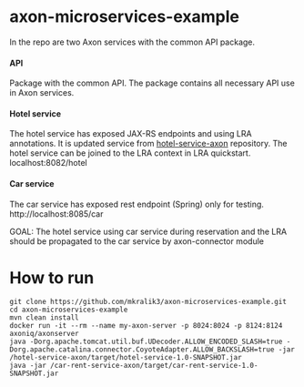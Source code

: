 # axon-microservices-example

In the repo are two Axon services with the common API package.

#### API
Package with the common API. The package contains all necessary API use in Axon services.

#### Hotel service
The hotel service has exposed JAX-RS endpoints and using LRA annotations. It is updated service from [hotel-service-axon](https://github.com/mkralik3/hotel-service-axon) repository. The hotel service can be joined to the LRA context in LRA quickstart. 
localhost:8082/hotel

#### Car service
The car service has exposed rest endpoint (Spring) only for testing. 
http://localhost:8085/car

GOAL: The hotel service using car service during reservation and the LRA should be propagated to the car service by axon-connector module
 
 # How to run
```
git clone https://github.com/mkralik3/axon-microservices-example.git
cd axon-microservices-example
mvn clean install
docker run -it --rm --name my-axon-server -p 8024:8024 -p 8124:8124 axoniq/axonserver
java -Dorg.apache.tomcat.util.buf.UDecoder.ALLOW_ENCODED_SLASH=true -Dorg.apache.catalina.connector.CoyoteAdapter.ALLOW_BACKSLASH=true -jar /hotel-service-axon/target/hotel-service-1.0-SNAPSHOT.jar
java -jar /car-rent-service-axon/target/car-rent-service-1.0-SNAPSHOT.jar
```

